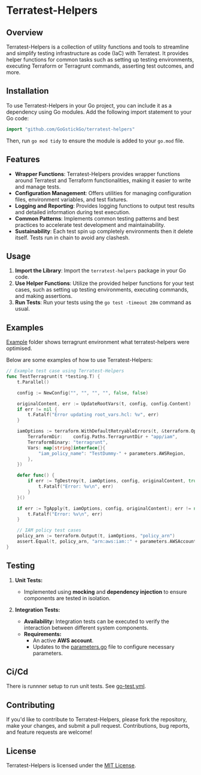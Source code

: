 # Terratest-Helpers

## Overview

Terratest-Helpers is a collection of utility functions and tools to streamline and simplify testing infrastructure as code (IaC) with Terratest. It provides helper functions for common tasks such as setting up testing environments, executing Terraform or Terragrunt commands, asserting test outcomes, and more.


## Installation

To use Terratest-Helpers in your Go project, you can include it as a dependency using Go modules. Add the following import statement to your Go code:

```go
import "github.com/GoGstickGo/terratest-helpers"
```

Then, run `go mod tidy` to ensure the module is added to your `go.mod` file.

## Features

- **Wrapper Functions**: Terratest-Helpers provides wrapper functions around Terratest and Terraform functionalities, making it easier to write and manage tests.
- **Configuration Management**: Offers utilities for managing configuration files, environment variables, and test fixtures.
- **Logging and Reporting**: Provides logging functions to output test results and detailed information during test execution.
- **Common Patterns**: Implements common testing patterns and best practices to accelerate test development and maintainability.
- **Sustainability**: Each test spin up  completely environments then it delete itself. Tests run in chain to avoid any clashesh.

## Usage

1. **Import the Library**: Import the `terratest-helpers` package in your Go code.
2. **Use Helper Functions**: Utilize the provided helper functions for your test cases, such as setting up testing environments, executing commands, and making assertions.
3. **Run Tests**: Run your tests using the `go test -timeout 20m` command as usual.

## Examples

[Example](example) folder shows terragrunt environment what terratest-helpers were optimised. 

Below are some examples of how to use Terratest-Helpers:

```go
// Example test case using Terratest-Helpers
func TestTerragrunt(t *testing.T) {
	t.Parallel()

	config := NewConfig("", "", "", "", false, false)

	originalContent, err := UpdateRootVars(t, config, config.Content)
	if err != nil {
		t.Fatalf("Error updating root_vars.hcl: %v", err)
	}

	iamOptions := terraform.WithDefaultRetryableErrors(t, &terraform.Options{
		TerraformDir:    config.Paths.TerragruntDir + "app/iam",
		TerraformBinary: "terragrunt",
		Vars: map[string]interface{}{
			"iam_policy_name": "TestDummy-" + parameters.AWSRegion,
		},
	})

	defer func() {
		if err := TgDestroy(t, iamOptions, config, originalContent, true); err != nil {
			t.Fatalf("Error: %v\n", err)
		}
	}()

	if err := TgApply(t, iamOptions, config, originalContent); err != nil {
		t.Fatalf("Error: %v\n", err)
	}

	// IAM policy test cases
	policy_arn := terraform.Output(t, iamOptions, "policy_arn")
	assert.Equal(t, policy_arn, "arn:aws:iam::" + parameters.AWSAccountID + ":policy/TestDummy-us-east-1", "Policy arn should match arn:aws:iam::" + parameters.AWSAccountID + ":policy/TestDummy-us-east-1")
}
```

## Testing

1. **Unit Tests:**
   - Implemented using **mocking** and **dependency injection** to ensure components are tested in isolation.
   
2. **Integration Tests:**
   - **Availability:** Integration tests can be executed to verify the interaction between different system components.
   - **Requirements:**
     - An active **AWS account**.
     - Updates to the [parameters.go](pkg/parameters/parameters.go) file to configure necessary parameters.
## Ci/Cd

There is runnner setup to run unit tests. See [go-test.yml](.github/workflows/go-test.yml).

## Contributing

If you'd like to contribute to Terratest-Helpers, please fork the repository, make your changes, and submit a pull request. Contributions, bug reports, and feature requests are welcome!

## License

Terratest-Helpers is licensed under the [MIT License](LICENSE).
